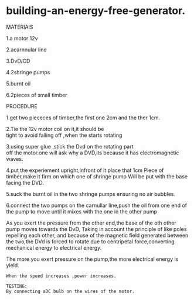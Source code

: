  # building-an-energy-free-generator.
 MATERIAlS

1.a motor 12v

2.acarnnular line

3.DvD/CD

4.2shringe pumps

5.burnt oil
 
6.2pieces of small timber

PROCEDURE 

1.get two piececes of timber,the first one 
  2cm and the ther 1cm.

2.Tie the 12v motor coil on it,it should be  
  tight to avoid falling off ,when the starts rotating

3.using super glue ,stick the Dvd on the rotating part  
  off the motor.one will ask why a DVD,its because it has
  electromagnetic waves.

4.put the experiement upright,infront of it place that 1cm 
  Piece of timber,make it firm.on which one of shringe pump 
  Will be put with the base facing the DVD.

5.suck the burnt oil in the two shringe pumps ensuring no
  air bubbles.

6.connect the two pumps on the carnullar line,push the oil
  from one end of the pump to move until it mixes with the one
  in the other pump
  
   As you exert the pressure from the other end,the base of the oth
   other  pump moves towards the DvD, 
   Taking in account the principle of like poles repelling each other, 
   and because of the magnetic field generated between the two,the DVd is forced
   to rotate due to centripetal force,converting mechanical energy to electrical energy.
   
   The more you exert pressure on the pump,the more electrical energy is yield.
   
    When the speed increases ,power increases.
    
    TESTING:
    By connecting aDC bulb on the wires of the motor.

